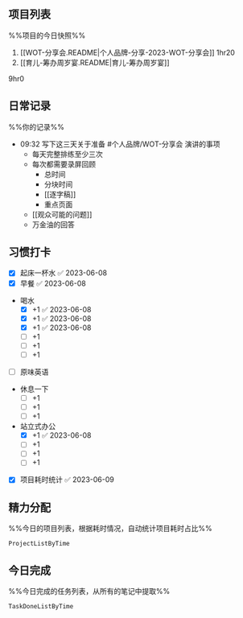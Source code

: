 ## 项目列表
%%项目的今日快照%%
1. [[WOT-分享会.README|个人品牌-分享-2023-WOT-分享会]] 1hr20
2. [[育儿-筹办周岁宴.README|育儿-筹办周岁宴]]

9hr0

## 日常记录
%%你的记录%%
- 09:32 写下这三天关于准备 #个人品牌/WOT-分享会 演讲的事项
	- 每天完整排练至少三次
	- 每次都需要录屏回顾
		- 总时间
		- 分块时间
		- [[逐字稿]]
		- 重点页面
	- [[观众可能的问题]]
	- 万金油的回答

## 习惯打卡
- [x] 起床一杯水 ✅ 2023-06-08
- [x] 早餐 ✅ 2023-06-08
- 喝水
	- [x] +1 ✅ 2023-06-08
	- [x] +1 ✅ 2023-06-08
	- [x] +1 ✅ 2023-06-08
	- [ ] +1
	- [ ] +1
	- [ ] +1
- [ ] 原味英语
- 休息一下
	- [ ] +1
	- [ ] +1
	- [ ] +1
- 站立式办公
	- [x] +1 ✅ 2023-06-08
	- [ ] +1
	- [ ] +1
	- [ ] +1
- [x] 项目耗时统计 ✅ 2023-06-09
		
## 精力分配
%%今日的项目列表，根据耗时情况，自动统计项目耗时占比%%
```PeriodicPARA
ProjectListByTime
```

## 今日完成
%%今日完成的任务列表，从所有的笔记中提取%%
```PeriodicPARA
TaskDoneListByTime
```
